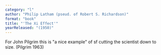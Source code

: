 ```yaml
---
category: "l"
author: "Philip Latham (pseud. of Robert S. Richardson)"
format: "book"
title: "'The Xi Effect'"
yearReleased: "(1950)"
---
```

For John Pilgrim this is "a nice example" of sf 		cutting the scientist down to size. (Pilgrim 1963)
 